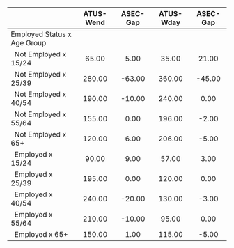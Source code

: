 
|                      |    ATUS-Wend |     ASEC-Gap |    ATUS-Wday |     ASEC-Gap |
| -------------------- | :----------: | :----------: | :----------: | :----------: |
| Employed Status x Age Group |              |              |              |              |
| &nbsp;&nbsp;Not Employed x 15/24 |        65.00 |         5.00 |        35.00 |        21.00 |
| &nbsp;&nbsp;Not Employed x 25/39 |       280.00 |       -63.00 |       360.00 |       -45.00 |
| &nbsp;&nbsp;Not Employed x 40/54 |       190.00 |       -10.00 |       240.00 |         0.00 |
| &nbsp;&nbsp;Not Employed x 55/64 |       155.00 |         0.00 |       196.00 |        -2.00 |
| &nbsp;&nbsp;Not Employed x 65+ |       120.00 |         6.00 |       206.00 |        -5.00 |
| &nbsp;&nbsp;Employed x 15/24 |        90.00 |         9.00 |        57.00 |         3.00 |
| &nbsp;&nbsp;Employed x 25/39 |       195.00 |         0.00 |       120.00 |         0.00 |
| &nbsp;&nbsp;Employed x 40/54 |       240.00 |       -20.00 |       130.00 |        -3.00 |
| &nbsp;&nbsp;Employed x 55/64 |       210.00 |       -10.00 |        95.00 |         0.00 |
| &nbsp;&nbsp;Employed x 65+ |       150.00 |         1.00 |       115.00 |        -5.00 |

